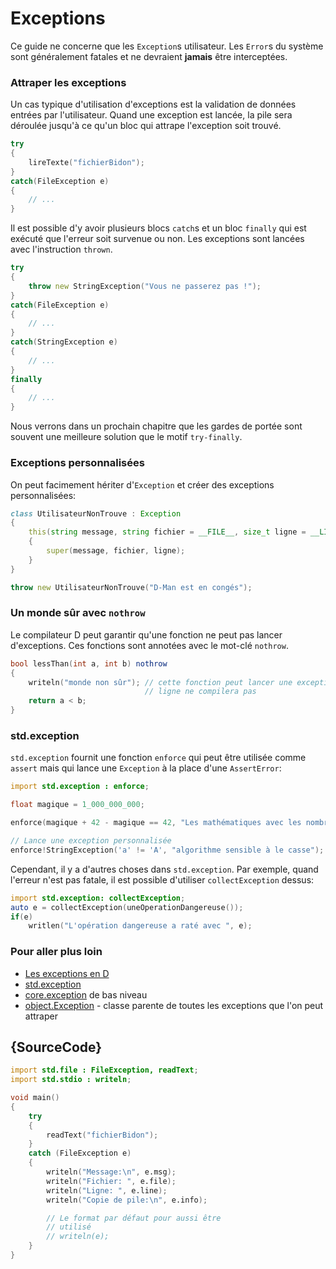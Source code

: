 # Exceptions

Ce guide ne concerne que les `Exception`s utilisateur. Les `Error`s du système sont généralement fatales et ne devraient **jamais** être interceptées.

### Attraper les exceptions

Un cas typique d'utilisation d'exceptions est la validation de données entrées par l'utilisateur. Quand une exception est lancée, la pile sera déroulée jusqu'à ce qu'un bloc qui attrape l'exception soit trouvé.

```d
try
{
    lireTexte("fichierBidon");
}
catch(FileException e)
{
    // ...
}
```

Il est possible d'y avoir plusieurs blocs `catch`s et un bloc `finally` qui est exécuté que l'erreur soit survenue ou non. Les exceptions sont lancées avec l'instruction `thrown`.

```d
try
{
    throw new StringException("Vous ne passerez pas !");
}
catch(FileException e)
{
    // ...
}
catch(StringException e)
{
    // ...
}
finally
{
    // ...
}
```

Nous verrons dans un prochain chapitre que les gardes de portée sont souvent une meilleure solution que le motif `try-finally`.

### Exceptions personnalisées

On peut facimement hériter d'`Exception` et créer des exceptions personnalisées:

```d
class UtilisateurNonTrouve : Exception
{
    this(string message, string fichier = __FILE__, size_t ligne = __LINE__)
    {
        super(message, fichier, ligne);
    }
}

throw new UtilisateurNonTrouve("D-Man est en congés");
```

### Un monde sûr avec `nothrow`

Le compilateur D peut garantir qu'une fonction ne peut pas lancer d'exceptions. Ces fonctions sont annotées avec le mot-clé `nothrow`.

```d
bool lessThan(int a, int b) nothrow
{
    writeln("monde non sûr"); // cette fonction peut lancer une exception, donc cette
                              // ligne ne compilera pas
    return a < b;
}
```

### std.exception

`std.exception` fournit une fonction `enforce` qui peut être utilisée comme `assert` mais qui lance une `Exception` à la place d'une `AssertError`:

```d
import std.exception : enforce;

float magique = 1_000_000_000;

enforce(magique + 42 - magique == 42, "Les mathématiques avec les nombres à virgule flottante sont marrantes");

// Lance une exception personnalisée
enforce!StringException('a' != 'A', "algorithme sensible à le casse");
```

Cependant, il y a d'autres choses dans `std.exception`. Par exemple, quand l'erreur n'est pas fatale, il est possible d'utiliser `collectException` dessus:

```d
import std.exception: collectException;
auto e = collectException(uneOperationDangereuse());
if(e)
    writlen("L'opération dangereuse a raté avec ", e);
```

### Pour aller plus loin

- [Les exceptions en D](https://dlang.org/exception-safe.html)
- [std.exception](https://dlang.org/phobos/std_exception.html)
- [core.exception](https://dlang.org/phobos/core_exception.html) de bas niveau
- [object.Exception](https://dlang.org/library/object/exception.html) - classe parente de toutes les exceptions que l'on peut attraper

## {SourceCode}

```d
import std.file : FileException, readText;
import std.stdio : writeln;

void main()
{
    try
    {
        readText("fichierBidon");
    }
    catch (FileException e)
    {
		writeln("Message:\n", e.msg);
		writeln("Fichier: ", e.file);
		writeln("Ligne: ", e.line);
		writeln("Copie de pile:\n", e.info);

        // Le format par défaut pour aussi être
        // utilisé
        // writeln(e);
    }
}
```

